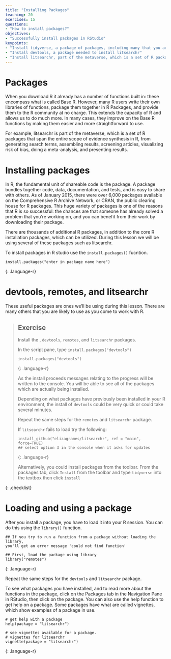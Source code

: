 ```yaml
---
title: "Installing Packages"
teaching: 20
exercises: 15
questions:
- "How to install packages?"
objectives:
- "Successfully install packages in RStudio"
keypoints:
- "Install tidyverse, a package of packages, including many that you are likely to use as you come to work with R"
- "Install devtools, a package needed to install litsearchr"
- "Install litsearchr, part of the metaverse, which is a set of R packages that span the entire scope of evidence synthesis in R"
---
```

# Packages
When you download R it already has a number of functions built in: these encompass what is called Base R. However, many R users write their own libraries of functions, package them together in R Packages, and provide them to the R community at no charge. This extends the capacity of R and allows us to do much more. In many cases, they improve on the Base R functions by making them easier and more straightforward to use.

For example, litsearchr is part of the metaverse, which is a set of R packages that span the entire scope of evidence synthesis in R, from generating search terms, assembling results, screening articles, visualizing risk of bias, doing a meta-analysis, and presenting results.

# Installing packages
In R, the fundamental unit of shareable code is the package. A package bundles together code, data, documentation, and tests, and is easy to share with others. As of January 2015, there were over 6,000 packages available on the Comprehensive R Archive Network, or CRAN, the public clearing house for R packages. This huge variety of packages is one of the reasons that R is so successful: the chances are that someone has already solved a problem that you’re working on, and you can benefit from their work by downloading their package.

There are thousands of additional R packages, in addition to the core R installation packages, which can be utilized. During this lesson we will be using several of these packages such as litsearchr.

To install packages in R studio use the `install.packages()` fucntion.

~~~
install.packages("enter in package name here")
~~~
{: .language-r}

# devtools, remotes, and litsearchr
These useful packages are ones we’ll be using during this lesson. There are many others that you are likely to use as you come to work with R.

> ## Exercise
> Install the , `devtools`, `remotes`, and `litsearchr` packages. 
>
> In the script pane, type `install.packages("devtools")`
> ~~~
> install.packages("devtools")
> ~~~
> {: .language-r}
>
> As the install proceeds messages relating to the progress will be written to the console. You will be able to see all of the packages which are actually being installed.
>
> Depending on what packages have previously been installed in your R environment, the install of `devtools` could be very quick or could take several minutes.
> 
> Repeat the same steps for the `remotes` and `litsearchr` package.
>
> If `litsearchr` fails to load try the following:
>
> ~~~
> install_github("elizagrames/litsearchr", ref = "main", force=TRUE)
> ## select option 3 in the console when it asks for updates 
> ~~~
> {: .language-r}
>
> Alternatively, you could install packages from the toolbar. From the packages tab, click `Install` from the toolbar and type `tidyverse` into the textbox then click `install`
>
{: .checklist}

# Loading and using a package
After you install a package, you have to load it into your R session. You can do this using the `library()` function.

~~~
## If you try to run a function from a package without loading the library,
you'll get an error message 'could not find function'

## First, load the package using library
library("remotes")
~~~
{: .language-r}

Repeat the same steps for the `devtools` and `litsearchr` package.

To see what packages you have installed, and to read more about the functions in the package, click on the Packages tab in the Navigation Pane in RStudio, then click on the package. You can also use the help function to get help on a package. Some packages have what are called vignettes, which show examples of a package in use.

~~~
# get help with a package
help(package = "litsearchr")

# see vignettes available for a package. 
# vignettes for litsearchr
vignette(package = "litsearchr")
~~~
{: .language-r}


